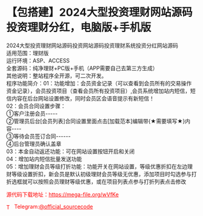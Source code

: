 # 【包搭建】2024大型投资理财网站源码投资理财分红，电脑版+手机版

2024大型投资理财网站源码投资网站源码投资理财系统投资分红网站源码<br>适用范围：理财版<br>运行环境：ASP、ACCESS<br>全套源码：纯净理财+PC版+手机（APP需要自己去第三方生成）<br>其他说明：整站程序全开源，可二次开发。<br>程序功能简介：01：功能增加：会员资金记录（可以查看到会员所有的交易操作资金记录），会员投资项目（查看会员所有投资项目）,会员系统增加站内短信，短信内容在后台网站设置修改，同时会员区会语音提示有新短信！<br>02：会员合同设置步骤：<br>①客户注册会员-----<br>②管理员后台[会员列表]合同设置里面点击[加载范本]编辑带{★需要填写★}内容----<br>③等待会员签订合同------<br>④后台管理员确认盖章<br>03：本金自动返还功能：可在网站设置按钮开启和关闭<br>04：增加站内短信批量发送功能<br>05：增加理财会员等级打折功能：功能开关在网站设置，等级优惠折扣在左边理财等级设置折扣，新会员是默认初级理财会员等级无优惠，添加项目时勾选参与打折选框就可以按照会员理财等级优惠，或在项目列表点参与打折列表点击修改<br>


<p style="color: red;">源代码下载地址：<a href="https://mega-file.org/wVfKe" style="color: red;">https://mega-file.org/wVfKe</a></p><p style="color: red;"><img src="https://cdn-icons-png.flaticon.com/512/2111/2111646.png" alt="Telegram Icon" style="width: 16px; vertical-align: middle; margin-right: 5px;">Telegram:<a href="https://t.me/official_sourcecode" style="color: red;">@official_sourcecode</a></p>